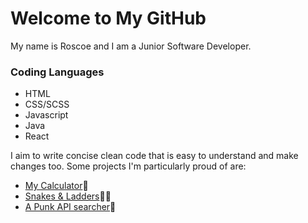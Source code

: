 # Welcome to My GitHub
My name is Roscoe and I am a Junior Software Developer.

### Coding Languages
- HTML
- CSS/SCSS
- Javascript
- Java
- React

I aim to write concise clean code that is easy to understand and make changes too.
Some projects I'm particularly proud of are:

- [My Calculator](https://roscoe00.github.io/calculator/calculator.html)🧮
- [Snakes & Ladders](https://roscoe00.github.io/tetris/snakes&ladders)🎲🐍
- [A Punk API searcher](https://roscoe00.github.io/punk_api/)🍺
